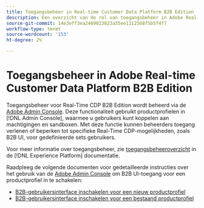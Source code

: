 ```yaml
---
title: Toegangsbeheer in Real-time Customer Data Platform B2B Edition
description: Een overzicht van de rol van toegangsbeheer in Adobe Real-time Customer Data Platform B2B Edition.
source-git-commit: 14e3eff3ea2469023823a35ee1112568f5b5f4f7
workflow-type: tm+mt
source-wordcount: '153'
ht-degree: 2%

---
```


# Toegangsbeheer in Adobe Real-time Customer Data Platform B2B Edition

Toegangsbeheer voor Real-Time CDP B2B Edition wordt beheerd via de [Adobe Admin Console](https://adminconsole.adobe.com). Deze functionaliteit gebruikt productprofielen in [!DNL Admin Console], waarmee u gebruikers kunt koppelen aan machtigingen en sandboxen. Met deze functie kunnen beheerders toegang verlenen of beperken tot specifieke Real-Time CDP-mogelijkheden, zoals B2B UI, voor gedefinieerde sets gebruikers.

Voor meer informatie over toegangsbeheer, zie [toegangsbeheeroverzicht](../../access-control/home.md) in de [!DNL Experience Platform] documentatie.

Raadpleeg de volgende documenten voor gedetailleerde instructies over het gebruik van de [Adobe Admin Console](https://adminconsole.adobe.com) om B2B UI-toegang voor een productprofiel in te schakelen:

* [B2B-gebruikersinterface inschakelen voor een nieuw productprofiel](../../access-control/ui/create-profile.md)
* [B2B-gebruikersinterface inschakelen voor een bestaand productprofiel](../../access-control/ui/details-and-services.md)